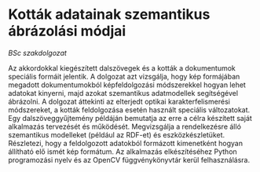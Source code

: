 # Kották adatainak szemantikus ábrázolási módjai

*BSc szakdolgozat*

Az akkordokkal kiegészített dalszövegek és a kották a dokumentumok speciális formáit jelentik. A dolgozat azt vizsgálja, hogy kép formájában megadott dokumentumokból képfeldolgozási módszerekkel hogyan lehet adatokat kinyerni, majd azokat szemantikus adatmodellek segítségével ábrázolni. A dolgozat áttekinti az elterjedt optikai karakterfelismerési módszereket, a kották feldolgozása esetén használt speciális változatokat. Egy dalszöveggyűjtemény példáján bemutatja az erre a célra készített saját alkalmazás tervezését és működését. Megvizsgálja a rendelkezésre álló szemantikus modelleket (például az RDF-et) és eszközkészletüket. Részletezi, hogy a feldolgozott adatokból formázott kimenetként hogyan állítható elő ismét kép formátum. Az alkalmazás elkészítéséhez Python programozási nyelv és az OpenCV függvénykönyvtár kerül felhasználásra.

